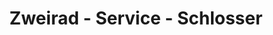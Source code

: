 ---
title: "Zweirad - Service - Schlosser"
url: /gruenberg/zweirad-service-schlosser/
shop: Fahrrad
---
